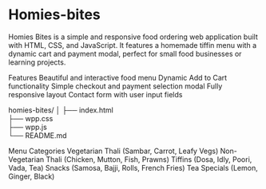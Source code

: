 # Homies-bites
Homies Bites is a simple and responsive food ordering web application built with HTML, CSS, and JavaScript. It features a homemade tiffin menu with a dynamic cart and payment modal, perfect for small food businesses or learning projects.

Features
Beautiful and interactive food menu
Dynamic Add to Cart functionality
Simple checkout and payment selection modal
Fully responsive layout
Contact form with user input fields

homies-bites/
│
├── index.html          
├── wpp.css             
├── wpp.js             
└── README.md           

Menu Categories
Vegetarian Thali (Sambar, Carrot, Leafy Vegs)
Non-Vegetarian Thali (Chicken, Mutton, Fish, Prawns)
Tiffins (Dosa, Idly, Poori, Vada, Tea)
Snacks (Samosa, Bajji, Rolls, French Fries)
Tea Specials (Lemon, Ginger, Black)
